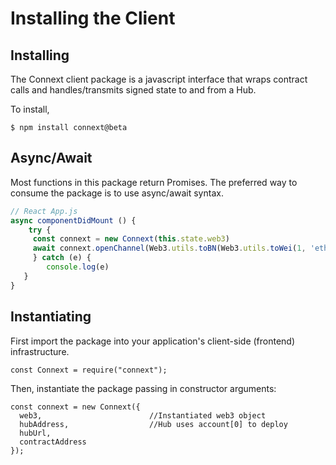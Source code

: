 # Installing the Client

## Installing

The Connext client package is a javascript interface that wraps contract calls and handles/transmits signed state to and from a Hub.

To install,

```text
$ npm install connext@beta
```

## Async/Await 

Most functions in this package return Promises. The preferred way to consume the package is to use async/await syntax.

```javascript
// React App.js 
async componentDidMount () {
    try {
     const connext = new Connext(this.state.web3)
     await connext.openChannel(Web3.utils.toBN(Web3.utils.toWei(1, 'ether'))) 
     } catch (e) {
        console.log(e)
   }
}  
```

## Instantiating

First import the package into your application's client-side \(frontend\) infrastructure.

```text
const Connext = require("connext");
```

Then, instantiate the package passing in constructor arguments:

```text
const connext = new Connext({
  web3,                        //Instantiated web3 object
  hubAddress,                  //Hub uses account[0] to deploy
  hubUrl,
  contractAddress
});
```




